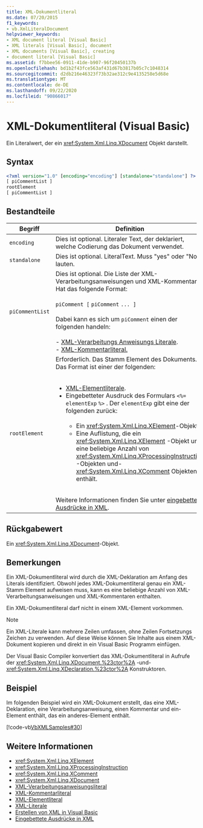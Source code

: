 ```yaml
---
title: XML-Dokumentliteral
ms.date: 07/20/2015
f1_keywords:
- vb.XmlLiteralDocument
helpviewer_keywords:
- XML document literal [Visual Basic]
- XML literals [Visual Basic], document
- XML documents [Visual Basic], creating
- document literal [Visual Basic]
ms.assetid: f7bbee56-0911-41de-b907-96f20450137b
ms.openlocfilehash: bd1b2f43fce563af431d67b3817b05c7c1048314
ms.sourcegitcommit: d2db216e46323f73b32ae312c9e4135258e5d68e
ms.translationtype: MT
ms.contentlocale: de-DE
ms.lasthandoff: 09/22/2020
ms.locfileid: "90866017"
---
```

# <a name="xml-document-literal-visual-basic"></a>XML-Dokumentliteral (Visual Basic)

Ein Literalwert, der ein <xref:System.Xml.Linq.XDocument> Objekt darstellt.  
  
## <a name="syntax"></a>Syntax  
  
```xml  
<?xml version="1.0" [encoding="encoding"] [standalone="standalone"] ?>  
[ piCommentList ]  
rootElement  
[ piCommentList ]  
```  
  
## <a name="parts"></a>Bestandteile  
  
|Begriff|Definition|  
|---|---|  
|`encoding`|Dies ist optional. Literaler Text, der deklariert, welche Codierung das Dokument verwendet.|  
|`standalone`|Dies ist optional. LiteralText. Muss "yes" oder "No" lauten.|  
|`piCommentList`|Dies ist optional. Die Liste der XML-Verarbeitungsanweisungen und XML-Kommentare. Hat das folgende Format:<br /><br /> `piComment [` `piComment` `... ]`<br /><br /> Dabei kann es sich um `piComment` einen der folgenden handeln:<br /><br /> -   [XML-Verarbeitungs Anweisungs Literale](xml-processing-instruction-literal.md).<br />-   [XML-Kommentarliteral.](xml-comment-literal.md)|  
|`rootElement`|Erforderlich. Das Stamm Element des Dokuments. Das Format ist einer der folgenden:<br /><br /> <ul><li>[XML-Elementliterale](xml-element-literal.md).</li><li>Eingebetteter Ausdruck des Formulars `<%=` `elementExp` `%>` . Der `elementExp` gibt eine der folgenden zurück:<br /><br /> <ul><li>Ein <xref:System.Xml.Linq.XElement>-Objekt.</li><li>Eine Auflistung, die ein <xref:System.Xml.Linq.XElement> -Objekt und eine beliebige Anzahl von <xref:System.Xml.Linq.XProcessingInstruction> -Objekten und- <xref:System.Xml.Linq.XComment> Objekten enthält.</li></ul></li></ul><br /> Weitere Informationen finden Sie unter [eingebettete Ausdrücke in XML](../../programming-guide/language-features/xml/embedded-expressions-in-xml.md).|  
  
## <a name="return-value"></a>Rückgabewert  

 Ein <xref:System.Xml.Linq.XDocument>-Objekt.  
  
## <a name="remarks"></a>Bemerkungen  

 Ein XML-Dokumentliteral wird durch die XML-Deklaration am Anfang des Literals identifiziert. Obwohl jedes XML-Dokumentliteral genau ein XML-Stamm Element aufweisen muss, kann es eine beliebige Anzahl von XML-Verarbeitungsanweisungen und XML-Kommentaren enthalten.  
  
 Ein XML-Dokumentliteral darf nicht in einem XML-Element vorkommen.  
  
> [!NOTE]
> Ein XML-Literale kann mehrere Zeilen umfassen, ohne Zeilen Fortsetzungs Zeichen zu verwenden. Auf diese Weise können Sie Inhalte aus einem XML-Dokument kopieren und direkt in ein Visual Basic Programm einfügen.  
  
 Der Visual Basic Compiler konvertiert das XML-Dokumentliteral in Aufrufe der <xref:System.Xml.Linq.XDocument.%23ctor%2A> -und- <xref:System.Xml.Linq.XDeclaration.%23ctor%2A> Konstruktoren.  
  
## <a name="example"></a>Beispiel  

 Im folgenden Beispiel wird ein XML-Dokument erstellt, das eine XML-Deklaration, eine Verarbeitungsanweisung, einen Kommentar und ein-Element enthält, das ein anderes-Element enthält.  
  
 [!code-vb[VbXMLSamples#30](~/samples/snippets/visualbasic/VS_Snippets_VBCSharp/VbXMLSamples/VB/XMLSamples13.vb#30)]  
  
## <a name="see-also"></a>Weitere Informationen

- <xref:System.Xml.Linq.XElement>
- <xref:System.Xml.Linq.XProcessingInstruction>
- <xref:System.Xml.Linq.XComment>
- <xref:System.Xml.Linq.XDocument>
- [XML-Verarbeitungsanweisungsliteral](xml-processing-instruction-literal.md)
- [XML-Kommentarliteral](xml-comment-literal.md)
- [XML-Elementliteral](xml-element-literal.md)
- [XML-Literale](index.md)
- [Erstellen von XML in Visual Basic](../../programming-guide/language-features/xml/creating-xml.md)
- [Eingebettete Ausdrücke in XML](../../programming-guide/language-features/xml/embedded-expressions-in-xml.md)

